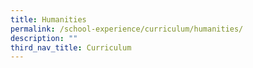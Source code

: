 ```yaml
---
title: Humanities
permalink: /school-experience/curriculum/humanities/
description: ""
third_nav_title: Curriculum
---
```

